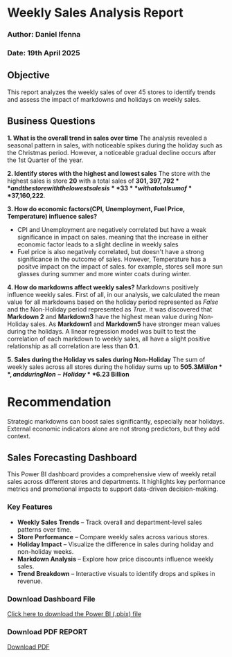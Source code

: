 # Weekly Sales Analysis Report
### Author: Daniel Ifenna
### Date: 19th April 2025

## Objective 
This report analyzes the weekly sales of over 45 stores to identify trends and assess the impact of markdowns and holidays on weekly sales.
## Business Questions 
**1. What is the overall trend in sales over time** 
The analysis revealed a seasonal pattern in sales, with noticeable spikes during the holiday such as the Christmas period. However, a noticeable gradual decline occurs after the 1st Quarter of the year. 

**2. Identify stores with the highest and lowest sales**
The store with the highest sales is store **20**  with a total sales of **$301,397,792** and the store with the lowest sales is **33** with a total sum of **$37,160,222**.

**3. How do economic factors(CPI, Unemployment, Fuel Price, Temperature) influence sales?**
- CPI and Unemployment are negatively correlated but have a weak significance in impact on sales. meaning that the increase in either economic factor leads to a slight decline in weekly sales 
- Fuel price is also negatively correlated, but doesn't have a strong significance in the outcome of sales. However, Temperature has a positve impact on the impact of sales. for example, stores sell more sun glasses during summer and more winter coats during winter.

**4. How do markdowns affect weekly sales?**
Markdowns positively influence weekly sales. First of all, in our analysis, we calculated the mean value for all markdowns based on the holiday period represented as *False* and the Non-Holiday period represented as *True*. it was discovered that **Markdown 2** and **Markdown3** have the highest mean value during Non-Holiday sales. As **Markdown1** and **Markdown5** have stronger mean values during the holidays.
A linear regression model was built to test the correlation of each markdown to weekly sales, all have a slight positive relationship as all correlation are less than **0.1**. 

**5. Sales during the Holiday vs sales during Non-Holiday**
The sum of weekly sales across all stores during the holiday sums up to **$505.3 Million**, and during Non-Holiday **$6.23 Billion**

# Recommendation 
Strategic markdowns can boost sales significantly, especially near holidays. External economic indicators alone are not strong predictors, but they add context.

## Sales Forecasting Dashboard
This Power BI dashboard provides a comprehensive view of weekly retail sales across different stores and departments. It highlights key performance metrics and promotional impacts to support data-driven decision-making.

###  Key Features

- **Weekly Sales Trends** – Track overall and department-level sales patterns over time.  
- **Store Performance** – Compare weekly sales across various stores.  
- **Holiday Impact** – Visualize the difference in sales during holiday and non-holiday weeks.  
- **Markdown Analysis** – Explore how price discounts influence weekly sales.  
- **Trend Breakdown** – Interactive visuals to identify drops and spikes in revenue.



###  Download Dashboard File

[Click here to download the Power BI (.pbix) file](https://github.com/daniel-ifenna/Retail-sales-analysis/blob/01f83789e9d0f146bc06ec70c0f64aff0d80239c/Sales%20dashboard.pbix)

### Download PDF REPORT
[Download PDF](Konga-gro%20mart%20Retail%20analysis%20(1).pdf)
